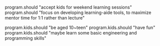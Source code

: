 program.should "accept kids for weekend learning sessions"
program.should "focus on developing learning-aide tools, to maximize mentor time for 1:1 rather than lecture"

program.kids.should "be aged 10~teen"
program.kids.should "have fun"
program.kids.should "maybe learn some basic engineering and programming skills"